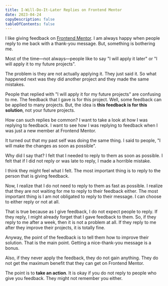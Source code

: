 ```yaml
---
title: I-Will-Do-It-Later Replies on Frontend Mentor
date: 2023-04-24
copyDescription: false
tableOfContents: false
---
```


I like giving feedback on [Frontend Mentor](https://www.frontendmentor.io/). I am always happy when people reply to me back with a thank-you message. But, something is bothering me.

Most of the time—not always—people like to say "I will apply it later" or "I will apply it to my future projects".

The problem is they are not actually applying it. They just said it. So what happened next was they did another project and they made the same mistakes.

People that replied with "I will apply it for my future projects" are confusing to me. The feedback that I gave is for this project. Well, some feedback can be applied to many projects. But, the idea is **this feedback is for this solution**, not your future projects.

How can such replies be common? I want to take a look at how I was replying to feedback. I want to see how I was replying to feedback when I was just a new member at Frontend Mentor.

It turned out that my past self was doing the same thing. I said to people, "I will make the changes as soon as possible".

Why did I say that? I felt that I needed to reply to them as soon as possible. I felt that if I did not reply or was late to reply, I made a horrible mistake.

I think they might feel what I felt. The most important thing is to reply to the person that is giving feedback.

Now, I realize that I do not need to reply to them as fast as possible. I realize that they are not waiting for me to reply to their feedback either. The most important thing is I am not obligated to reply to their message. I can choose to either reply or not at all.

That is true because as I give feedback, I do not expect people to reply. If they reply, I might already forget that I gave feedback to them. So, if they reply to me after a week, then it is not a problem at all. If they reply to me after they improve their projects, it is totally fine.

Anyway, the point of the feedback is to tell them how to improve their solution. That is the main point. Getting a nice-thank-you message is a bonus.

Also, if they never apply the feedback, they do not gain anything. They do not get the maximum benefit that they can get on Frontend Mentor.

The point is to **take an action**. It is okay if you do not reply to people who give you feedback. They might not remember you either.
